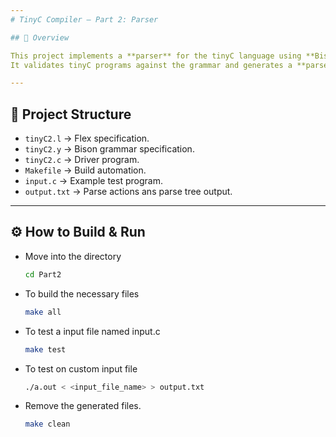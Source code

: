 ```yaml
---
# TinyC Compiler – Part 2: Parser

## 🔎 Overview

This project implements a **parser** for the tinyC language using **Bison** and **Flex**.  
It validates tinyC programs against the grammar and generates a **parse tree**.

---
```


## 📂 Project Structure
- `tinyC2.l` → Flex specification.  
- `tinyC2.y` → Bison grammar specification.  
- `tinyC2.c` → Driver program.  
- `Makefile` → Build automation.  
- `input.c` → Example test program.  
- `output.txt` → Parse actions ans parse tree output.  

---

## ⚙️ How to Build & Run
- Move into the directory
    ```bash
    cd Part2
    ```
- To build the necessary files
    ```bash
    make all
    ```
- To test a input file named input.c
    ```bash
    make test
    ```
- To test on custom input file
    ```bash
    ./a.out < <input_file_name> > output.txt

- Remove the generated files.
    ```bash
    make clean
    ```